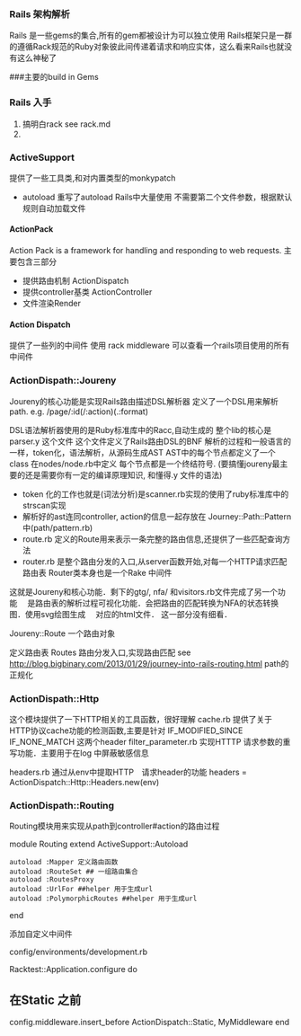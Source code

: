 ### Rails 架构解析

Rails 是一些gems的集合,所有的gem都被设计为可以独立使用
Rails框架只是一群的遵循Rack规范的Ruby对象彼此间传递着请求和响应实体，这么看来Rails也就没有这么神秘了

###主要的build in Gems

### Rails 入手
1. 搞明白rack see rack.md
2.

### ActiveSupport 
提供了一些工具类,和对内置类型的monkypatch
* autoload 重写了autoload Rails中大量使用
  不需要第二个文件参数，根据默认规则自动加载文件

#### ActionPack
Action Pack is a framework for handling and responding to web requests. 
主要包含三部分
* 提供路由机制 ActionDispatch
* 提供controller基类 ActionController
* 文件渲染Render 

#### Action Dispatch
提供了一些列的中间件
使用 rack middleware 可以查看一个rails项目使用的所有中间件

### ActionDispath::Joureny
Joureny的核心功能是实现Rails路由描述DSL解析器
定义了一个DSL用来解析　path. e.g. /page/:id(/:action)(.:format)

DSL语法解析器使用的是Ruby标准库中的Racc,自动生成的
整个lib的核心是 parser.y 这个文件 这个文件定义了Rails路由DSL的BNF
解析的过程和一般语言的一样，token化，语法解析，从源码生成AST
AST中的每个节点都定义了一个class 在nodes/node.rb中定义
每个节点都是一个终结符号. (要搞懂joureny最主要的还是需要你有一定的编译原理知识,
和懂得.y 文件的语法) 

* token 化的工作也就是(词法分析)是scanner.rb实现的使用了ruby标准库中的strscan实现
* 解析好的ast连同controller, action的信息一起存放在 Journey::Path::Pattern中(path/pattern.rb)
* route.rb 定义的Route用来表示一条完整的路由信息,还提供了一些匹配查询方法
* router.rb 是整个路由分发的入口,从server函数开始,对每一个HTTP请求匹配路由表
   Router类本身也是一个Rake 中间件

这就是Joureny和核心功能．剩下的gtg/, nfa/ 和visitors.rb文件完成了另一个功能
　是路由表的解析过程可视化功能．会把路由的匹配转换为NFA的状态转换图．使用svg绘图生成
　对应的html文件． 这一部分没有细看．



Joureny::Route 一个路由对象

定义路由表 Routes
路由分发入口,实现路由匹配
see http://blog.bigbinary.com/2013/01/29/journey-into-rails-routing.html
path的正规化

### ActionDispath::Http
这个模块提供了一下HTTP相关的工具函数，很好理解
cache.rb 提供了关于HTTP协议cache功能的检测函数,主要是针对
        IF_MODIFIED_SINCE 
        IF_NONE_MATCH
        这两个header
filter_parameter.rb 实现HTTTP 请求参数的重写功能．主要用于在log
  中屏蔽敏感信息

headers.rb 通过从env中提取HTTP　请求header的功能
headers = ActionDispatch::Http::Headers.new(env)


### ActionDispath::Routing
Routing模块用来实现从path到controller#action的路由过程

  module Routing
    extend ActiveSupport::Autoload

    autoload :Mapper 定义路由函数
    autoload :RouteSet ## 一组路由集合
    autoload :RoutesProxy
    autoload :UrlFor ##helper 用于生成url　
    autoload :PolymorphicRoutes ##helper 用于生成url
  end


添加自定义中间件

config/environments/development.rb

Racktest::Application.configure do
  ## 在Static 之前
  config.middleware.insert_before ActionDispatch::Static, MyMiddleware
end
